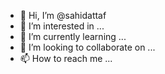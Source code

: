 - 👋 Hi, I’m @sahidattaf
- 👀 I’m interested in ...
- 🌱 I’m currently learning ...
- 💞️ I’m looking to collaborate on ...
- 📫 How to reach me ...

<!---
sahidattaf/sahidattaf is a ✨ special ✨ repository because its `README.md` (this file) appears on your GitHub profile.
You can click the Preview link to take a look at your changes.
--->
